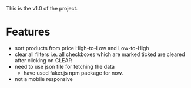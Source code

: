 This is the v1.0 of the project.

# Features

- sort products from price High-to-Low and Low-to-High
- clear all filters i.e. all checkboxes which are marked ticked are cleared after clicking on CLEAR
- need to use json file for fetching the data
    - have used faker.js npm package for now.
- not a mobile responsive 
